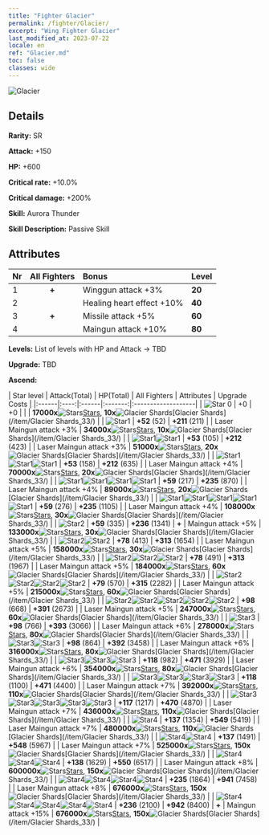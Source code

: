 ```yaml
---
title: "Fighter Glacier"
permalink: /fighter/Glacier/
excerpt: "Wing Fighter Glacier"
last_modified_at: 2023-07-22
locale: en
ref: "Glacier.md"
toc: false
classes: wide
---
```



 ![Glacier](/images/ship/fj_img6.png)

## Details

 **Rarity:** SR 

 **Attack:** +150

 **HP:** +600

 **Critical rate:** +10.0%

 **Critical damage:** +200%

 **Skill:** Aurora Thunder

 **Skill Description:**  Passive Skill

## Attributes

  |  Nr | All Fighters | Bonus | Level |
  |:----|:-------------:|:--------------------|:--------|
  | 1  | **+**  | Winggun attack +3%  | **20** |
  | 2  |   | Healing heart effect +10%  | **40** |
  | 3  | **+**  | Missile attack +5%  | **60** |
  | 4  |   | Maingun attack +10%  | **80** |


 **Levels:**  List of levels with HP and Attack -> TBD

 **Upgrade:**  TBD

 **Ascend:**  

  |  Star level | Attack(Total) | HP(Total) | All Fighters | Attributes | Upgrade Costs |
  |:------|:----:|:------|:-------:|:-------------------|
  | ![Star 0](/images/s0.png)  | +0  | +0  |  |    | **17000x**![Stars](/images/item/Stars_p.png)[Stars](/item/Stars_2/), **10x**![Glacier Shards](/images/item/Glacier_Shards_p.png)[Glacier Shards](/item/Glacier Shards_33/) |
  | ![Star1](/images/s1.png)  | **+52** (52)  | **+211** (211)  |   | Laser Maingun attack +3%  | **34000x**![Stars](/images/item/Stars_p.png)[Stars](/item/Stars_2/), **10x**![Glacier Shards](/images/item/Glacier_Shards_p.png)[Glacier Shards](/item/Glacier Shards_33/) |
  | ![Star1](/images/s1.png)![Star1](/images/s1.png)  | **+53** (105)  | **+212** (423)  |   | Laser Maingun attack +3%  | **51000x**![Stars](/images/item/Stars_p.png)[Stars](/item/Stars_2/), **20x**![Glacier Shards](/images/item/Glacier_Shards_p.png)[Glacier Shards](/item/Glacier Shards_33/) |
  | ![Star1](/images/s1.png)![Star1](/images/s1.png)![Star1](/images/s1.png)  | **+53** (158)  | **+212** (635)  |   | Laser Maingun attack +4%  | **70000x**![Stars](/images/item/Stars_p.png)[Stars](/item/Stars_2/), **20x**![Glacier Shards](/images/item/Glacier_Shards_p.png)[Glacier Shards](/item/Glacier Shards_33/) |
  | ![Star1](/images/s1.png)![Star1](/images/s1.png)![Star1](/images/s1.png)![Star1](/images/s1.png)  | **+59** (217)  | **+235** (870)  |   | Laser Maingun attack +4%  | **89000x**![Stars](/images/item/Stars_p.png)[Stars](/item/Stars_2/), **20x**![Glacier Shards](/images/item/Glacier_Shards_p.png)[Glacier Shards](/item/Glacier Shards_33/) |
  | ![Star1](/images/s1.png)![Star1](/images/s1.png)![Star1](/images/s1.png)![Star1](/images/s1.png)![Star1](/images/s1.png)  | **+59** (276)  | **+235** (1105)  |   | Laser Maingun attack +4%  | **108000x**![Stars](/images/item/Stars_p.png)[Stars](/item/Stars_2/), **30x**![Glacier Shards](/images/item/Glacier_Shards_p.png)[Glacier Shards](/item/Glacier Shards_33/) |
  | ![Star2](/images/s2.png)  | **+59** (335)  | **+236** (1341)  | **+**  | Maingun attack +5%  | **133000x**![Stars](/images/item/Stars_p.png)[Stars](/item/Stars_2/), **30x**![Glacier Shards](/images/item/Glacier_Shards_p.png)[Glacier Shards](/item/Glacier Shards_33/) |
  | ![Star2](/images/s2.png)![Star2](/images/s2.png)  | **+78** (413)  | **+313** (1654)  |   | Laser Maingun attack +5%  | **158000x**![Stars](/images/item/Stars_p.png)[Stars](/item/Stars_2/), **30x**![Glacier Shards](/images/item/Glacier_Shards_p.png)[Glacier Shards](/item/Glacier Shards_33/) |
  | ![Star2](/images/s2.png)![Star2](/images/s2.png)![Star2](/images/s2.png)  | **+78** (491)  | **+313** (1967)  |   | Laser Maingun attack +5%  | **184000x**![Stars](/images/item/Stars_p.png)[Stars](/item/Stars_2/), **60x**![Glacier Shards](/images/item/Glacier_Shards_p.png)[Glacier Shards](/item/Glacier Shards_33/) |
  | ![Star2](/images/s2.png)![Star2](/images/s2.png)![Star2](/images/s2.png)![Star2](/images/s2.png)  | **+79** (570)  | **+315** (2282)  |   | Laser Maingun attack +5%  | **215000x**![Stars](/images/item/Stars_p.png)[Stars](/item/Stars_2/), **60x**![Glacier Shards](/images/item/Glacier_Shards_p.png)[Glacier Shards](/item/Glacier Shards_33/) |
  | ![Star2](/images/s2.png)![Star2](/images/s2.png)![Star2](/images/s2.png)![Star2](/images/s2.png)![Star2](/images/s2.png)  | **+98** (668)  | **+391** (2673)  |   | Laser Maingun attack +5%  | **247000x**![Stars](/images/item/Stars_p.png)[Stars](/item/Stars_2/), **60x**![Glacier Shards](/images/item/Glacier_Shards_p.png)[Glacier Shards](/item/Glacier Shards_33/) |
  | ![Star3](/images/s3.png)  | **+98** (766)  | **+393** (3066)  |   | Laser Maingun attack +6%  | **278000x**![Stars](/images/item/Stars_p.png)[Stars](/item/Stars_2/), **80x**![Glacier Shards](/images/item/Glacier_Shards_p.png)[Glacier Shards](/item/Glacier Shards_33/) |
  | ![Star3](/images/s3.png)![Star3](/images/s3.png)  | **+98** (864)  | **+392** (3458)  |   | Laser Maingun attack +6%  | **316000x**![Stars](/images/item/Stars_p.png)[Stars](/item/Stars_2/), **80x**![Glacier Shards](/images/item/Glacier_Shards_p.png)[Glacier Shards](/item/Glacier Shards_33/) |
  | ![Star3](/images/s3.png)![Star3](/images/s3.png)![Star3](/images/s3.png)  | **+118** (982)  | **+471** (3929)  |   | Laser Maingun attack +6%  | **354000x**![Stars](/images/item/Stars_p.png)[Stars](/item/Stars_2/), **80x**![Glacier Shards](/images/item/Glacier_Shards_p.png)[Glacier Shards](/item/Glacier Shards_33/) |
  | ![Star3](/images/s3.png)![Star3](/images/s3.png)![Star3](/images/s3.png)![Star3](/images/s3.png)  | **+118** (1100)  | **+471** (4400)  |   | Laser Maingun attack +7%  | **392000x**![Stars](/images/item/Stars_p.png)[Stars](/item/Stars_2/), **110x**![Glacier Shards](/images/item/Glacier_Shards_p.png)[Glacier Shards](/item/Glacier Shards_33/) |
  | ![Star3](/images/s3.png)![Star3](/images/s3.png)![Star3](/images/s3.png)![Star3](/images/s3.png)![Star3](/images/s3.png)  | **+117** (1217)  | **+470** (4870)  |   | Laser Maingun attack +7%  | **436000x**![Stars](/images/item/Stars_p.png)[Stars](/item/Stars_2/), **110x**![Glacier Shards](/images/item/Glacier_Shards_p.png)[Glacier Shards](/item/Glacier Shards_33/) |
  | ![Star4](/images/s4.png)  | **+137** (1354)  | **+549** (5419)  |   | Laser Maingun attack +7%  | **480000x**![Stars](/images/item/Stars_p.png)[Stars](/item/Stars_2/), **110x**![Glacier Shards](/images/item/Glacier_Shards_p.png)[Glacier Shards](/item/Glacier Shards_33/) |
  | ![Star4](/images/s4.png)![Star4](/images/s4.png)  | **+137** (1491)  | **+548** (5967)  |   | Laser Maingun attack +7%  | **525000x**![Stars](/images/item/Stars_p.png)[Stars](/item/Stars_2/), **150x**![Glacier Shards](/images/item/Glacier_Shards_p.png)[Glacier Shards](/item/Glacier Shards_33/) |
  | ![Star4](/images/s4.png)![Star4](/images/s4.png)![Star4](/images/s4.png)  | **+138** (1629)  | **+550** (6517)  |   | Laser Maingun attack +8%  | **600000x**![Stars](/images/item/Stars_p.png)[Stars](/item/Stars_2/), **150x**![Glacier Shards](/images/item/Glacier_Shards_p.png)[Glacier Shards](/item/Glacier Shards_33/) |
  | ![Star4](/images/s4.png)![Star4](/images/s4.png)![Star4](/images/s4.png)![Star4](/images/s4.png)  | **+235** (1864)  | **+941** (7458)  |   | Laser Maingun attack +8%  | **676000x**![Stars](/images/item/Stars_p.png)[Stars](/item/Stars_2/), **150x**![Glacier Shards](/images/item/Glacier_Shards_p.png)[Glacier Shards](/item/Glacier Shards_33/) |
  | ![Star4](/images/s4.png)![Star4](/images/s4.png)![Star4](/images/s4.png)![Star4](/images/s4.png)![Star4](/images/s4.png)  | **+236** (2100)  | **+942** (8400)  | **+**  | Maingun attack +15%  | **676000x**![Stars](/images/item/Stars_p.png)[Stars](/item/Stars_2/), **150x**![Glacier Shards](/images/item/Glacier_Shards_p.png)[Glacier Shards](/item/Glacier Shards_33/) |

